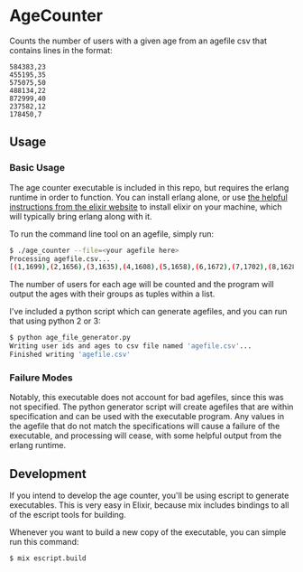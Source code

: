 # AgeCounter

Counts the number of users with a given age from an agefile csv that contains lines in the format:

```
584383,23
455195,35
575075,50
488134,22
872999,40
237582,12
178450,7
```

## Usage

### Basic Usage

The age counter executable is included in this repo, but requires the erlang runtime in order to function. You can install erlang alone, or use [the helpful instructions from the elixir website](http://elixir-lang.org/install.html) to install elixir on your machine, which will typically bring erlang along with it.

To run the command line tool on an agefile, simply run:

```bash
$ ./age_counter --file=<your agefile here>
Processing agefile.csv...
[(1,1699),(2,1656),(3,1635),(4,1608),(5,1658),(6,1672),(7,1702),(8,1628),(9,1621),(10,1643),(11,1638),(12,1689),(13,1639),(14,1747),(15,1649),(16,1637),(17,1733),(18,1652),(19,1662),(20,1644),(21,1694),(22,1729),(23,1706),(24,1648),(25,1691),(26,1652),(27,1667),(28,1664),(29,1723),(30,1614),(31,1652),(32,1694),(33,1634),(34,1642),(35,1648),(36,1666),(37,1671),(38,1622),(39,1705),(40,1724),(41,1647),(42,1696),(43,1647),(44,1749),(45,1669),(46,1695),(47,1716),(48,1639),(49,1618),(50,1675),(51,1580),(52,1637),(53,1717),(54,1689),(55,1647),(56,1714),(57,1638),(58,1632),(59,1711),(60,1626),]
```

The number of users for each age will be counted and the program will output the ages with their groups as tuples within a list.

I've included a python script which can generate agefiles, and you can run that using python 2 or 3:

```bash
$ python age_file_generator.py
Writing user ids and ages to csv file named 'agefile.csv'...
Finished writing 'agefile.csv'
```

### Failure Modes

Notably, this executable does not account for bad agefiles, since this was not specified. The python generator script will create agefiles that are within specification and can be used with the executable program. Any values in the agefile that do not match the specifications will cause a failure of the executable, and processing will cease, with some helpful output from the erlang runtime.

## Development

If you intend to develop the age counter, you'll be using escript to generate executables. This is very easy in Elixir, because mix includes bindings to all of the escript tools for building.

Whenever you want to build a new copy of the executable, you can simple run this command:

```bash
$ mix escript.build
```
